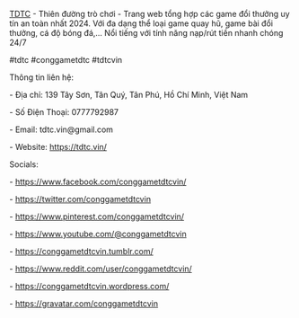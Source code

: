 <p><a href="https://tdtc.vin/">TDTC</a> - Thiên đường trò chơi - Trang web tổng hợp các game đổi thưởng uy tín an toàn nhất 2024. Với đa dạng thể loại game quay hũ, game bài đổi thưởng, cá độ bóng đá,... Nổi tiếng với tính năng nạp/rút tiền nhanh chóng 24/7<p>
<p>#tdtc #conggametdtc #tdtcvin<p>
<p>Thông tin liên hệ:<p>
<p>- Địa chỉ: 139 Tây Sơn, Tân Quý, Tân Phú, Hồ Chí Minh, Việt Nam<p>
<p>- Số Điện Thoại: 0777792987<p>
<p>- Email: tdtc.vin@gmail.com<p>
<p>- Website: <a href="https://tdtc.vin/">https://tdtc.vin/</a><p>
<p>Socials:<p>
<p>- <a href="https://www.facebook.com/conggametdtcvin/">https://www.facebook.com/conggametdtcvin/</a><p>
<p>- <a href="https://twitter.com/conggametdtcvin">https://twitter.com/conggametdtcvin</a><p>
<p>- <a href="https://www.pinterest.com/conggametdtcvin/">https://www.pinterest.com/conggametdtcvin/</a><p>
<p>- <a href="https://www.youtube.com/@conggametdtcvin">https://www.youtube.com/@conggametdtcvin</a><p>
<p>- <a href="https://conggametdtcvin.tumblr.com/">https://conggametdtcvin.tumblr.com/</a><p>
<p>- <a href="https://www.reddit.com/user/conggametdtcvin/">https://www.reddit.com/user/conggametdtcvin/</a><p>
<p>- <a href="https://conggametdtcvin.wordpress.com/">https://conggametdtcvin.wordpress.com/</a><p>
<p>- <a href="https://gravatar.com/conggametdtcvin">https://gravatar.com/conggametdtcvin</a><p>